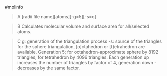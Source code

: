 #molinfo

>A [radii file name][atoms][-g=5][-s=o]

>B Calculates molecular volume and surface area for all/selected atoms.

>C g:  generation of the triangulation process
-s: source of the triangles for the sphere triangulation, [o]ctahedron or [t}etrahedron are available.
Generation 5; for octahedron-approximate sphere by 8192 triangles, for tetrahedron by 4096 triangles. Each generation up increases the number of triangles by factor of 4, generation down - decreases by the same factor.
